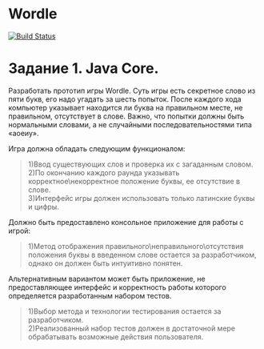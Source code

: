 # Wordle 
[![Build Status](https://app.travis-ci.com/DanilKozlov00/Wordle.svg?token=YjJ7dvZ32iyxGEscJx5P&branch=master)](https://app.travis-ci.com/DanilKozlov00/Wordle)

# Задание 1. Java Core. #

Разработать прототип игры Wordle. Суть игры есть секретное слово из пяти букв, его надо угадать за шесть попыток. После каждого хода компьютер указывает находится ли буква на правильном месте, не правильном, отсутствует в слове. Важно, что попытки должны быть нормальными словами, а не случайными последовательностями типа «аоеиу». 
	
Игра должна обладать следующим функционалом:  
  >1)Ввод существующих слов и проверка их с загаданным словом.  
  >2)По окончанию каждого раунда указывать корректное\некорректное положение буквы, ее отсутствие в слове.  
  >3)Интерфейс игры должен использовать только латинские буквы и цифры.  
  
Должно быть предоставлено консольное приложение для работы с игрой:  
  >1)Метод отображения правильного\неправильного\отсутствия положения буквы в введенном слове остается за разработчиком, однако он должен быть интуитивно понятен.  

Альтернативным вариантом может быть приложение, не предоставляющее интерфейс и корректность работы которого определяется разработанным набором тестов.  
  >1)Выбор метода и технологии тестирования остается за разработчиком.  
  >2)Реализованный набор тестов должен в достаточной мере обрабатывать возможные действия пользователя.  
